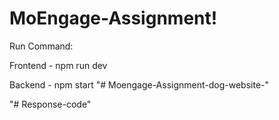 # MoEngage-Assignment!

Run Command:

Frontend - npm run dev


Backend - npm start
"# Moengage-Assignment-dog-website-" 

<!-- H71f3mtFe1C4MqF1

mongodb+srv://srishtigupta190202:H71f3mtFe1C4MqF1@dogdb.1hjqoyk.mongodb.net/ -->
"# Response-code" 
